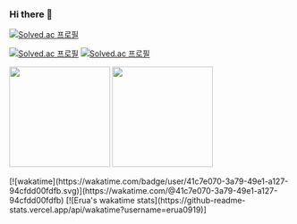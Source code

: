 ### Hi there 👋

[![Solved.ac
프로필](http://mazassumnida.wtf/api/mini/generate_badge?boj=erua0919)](https://solved.ac/erua0919)

[![Solved.ac
프로필](http://mazassumnida.wtf/api/generate_badge?boj=erua0919)](https://solved.ac/erua0919)
[![Solved.ac
프로필](http://mazassumnida.wtf/api/v2/generate_badge?boj=erua0919)](https://solved.ac/erua0919)

<p>
  <img height="180em" src="https://github-readme-stats.vercel.app/api?username=erua0919&show_icons=true&include_all_commits=true&bg_color=30,e96443,904e95&title_color=fff&text_color=fff">
  <img height="180em" src="https://github-readme-stats.vercel.app/api/top-langs/?username=erua0919&layout=compact&bg_color=30,e96443,904e95&title_color=fff&text_color=fff">
</p>
[![wakatime](https://wakatime.com/badge/user/41c7e070-3a79-49e1-a127-94cfdd00fdfb.svg)](https://wakatime.com/@41c7e070-3a79-49e1-a127-94cfdd00fdfb)
[![Erua's wakatime stats](https://github-readme-stats.vercel.app/api/wakatime?username=erua0919)]



<!--
**erua0919/erua0919** is a ✨ _special_ ✨ repository because its `README.md` (this file) appears on your GitHub profile.

Here are some ideas to get you started:

- 🔭 I’m currently working on ...
- 🌱 I’m currently learning ...
- 👯 I’m looking to collaborate on ...
- 🤔 I’m looking for help with ...
- 💬 Ask me about ...
- 📫 How to reach me: ...
- 😄 Pronouns: ...
- ⚡ Fun fact: ...
-->
